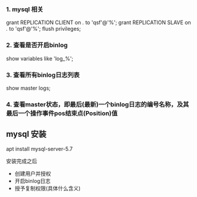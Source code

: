 ### 1. mysql 相关

grant REPLICATION CLIENT on *.* to 'qsf'@'%';
grant REPLICATION SLAVE on *.* to 'qsf'@'%';
flush privileges;

### 2. 查看是否开启binlog

show variables like 'log_%'; 

### 3. 查看所有binlog日志列表
show master logs;

### 4. 查看master状态，即最后(最新)一个binlog日志的编号名称，及其最后一个操作事件pos结束点(Position)值


## mysql 安装

apt install mysql-server-5.7

安装完成之后

- 创建用户并授权
- 开启binlog日志
- 授予复制权限(具体什么含义)